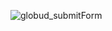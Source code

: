 
![globud_submitForm](https://user-images.githubusercontent.com/60914410/115982755-6b7ff900-a5d8-11eb-9a32-883d107df9c2.gif)
